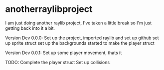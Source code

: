 # anotherraylibproject
I am just doing another raylib project, I've taken a little break so I'm just getting back into it a bit.

Version Dev 0.0.0:
    Set up the project, imported raylib and set up github
    set up sprite struct
    set up the backgrounds
    started to make the player struct

Version Dev 0.0.1:
    Set up some player movement, thats it

TODO:
    Complete the player struct
    Set up collisions